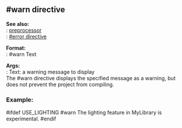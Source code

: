 ## #warn directive    
**See also:**    
:   [preprocessor](/DM/preprocessor)    
:   [#error directive](/DM/preprocessor/error)    
<!-- -->    
**Format:**    
:   #warn Text    
<!-- -->    
**Args:**    
:   Text: a warning message to display    
The #warn directive displays the specified message as a warning, but    
does not prevent the project from compiling.    
### Example:    
#ifdef USE_LIGHTING #warn The lighting feature in MyLibrary is    
experimental. #endif  
